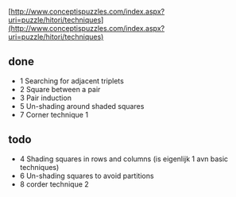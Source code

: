 [http://www.conceptispuzzles.com/index.aspx?uri=puzzle/hitori/techniques](http://www.conceptispuzzles.com/index.aspx?uri=puzzle/hitori/techniques)
## done
* 1 Searching for adjacent triplets
* 2 Square between a pair
* 3 Pair induction
* 5 Un-shading around shaded squares
* 7 Corner technique 1

## todo
* 4 Shading squares in rows and columns (is eigenlijk 1 avn basic techniques)
* 6 Un-shading squares to avoid partitions
* 8 corder technique 2


